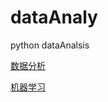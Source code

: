 # dataAnaly
python dataAnalsis   

[数据分析](https://github.com/chistoiy/dataAnaly/blob/master/%E6%95%B0%E6%8D%AE%E5%88%86%E6%9E%90/%E6%9C%AA%E5%91%BD%E5%90%8D.ipynb)


[机器学习](https://github.com/chistoiy/dataAnaly/blob/master/%E6%9C%BA%E5%99%A8%E5%AD%A6%E4%B9%A0/%E6%9C%BA%E5%99%A8%E5%AD%A6%E4%B9%A0.ipynb)
